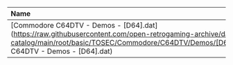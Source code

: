 |Name|Size|
|:---|---:|
|[Commodore C64DTV - Demos - [D64].dat](https://raw.githubusercontent.com/open-retrogaming-archive/dat-catalog/main/root/basic/TOSEC/Commodore/C64DTV/Demos/[D64]/Commodore C64DTV - Demos - [D64].dat)|12701|
